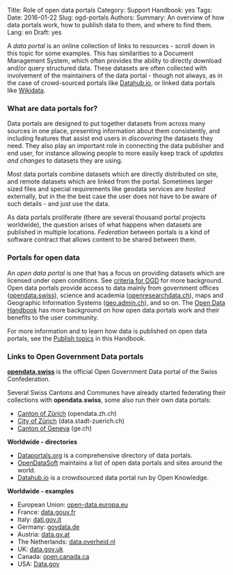 Title: Role of open data portals
Category: Support
Handbook: yes
Tags:
Date: 2016-01-22
Slug: ogd-portals
Authors:
Summary: An overview of how data portals work, how to publish data to them, and where to find them.
Lang: en
Draft: yes


A *data portal* is an online collection of links to resources - scroll down in this topic for some examples. This has similarities to a Document Management System, which often provides the ability to directly download and/or query structured data. These datasets are often collected with involvement of the maintainers of the data portal - though not always, as in the case of crowd-sourced portals like [Datahub.io](http://datahub.io), or linked data portals like [Wikidata](https://www.wikidata.org/).

### What are data portals for?

Data portals are designed to put together datasets from across many sources in one place, presenting information about them consistently, and including features that assist end users in *discovering* the datasets they need. They also play an important role in connecting the data publisher and end user, for instance allowing people to more easily keep track of *updates and changes* to datasets they are using.

Most data portals combine datasets which are directly distributed on site, and remote datasets which are linked from the portal. Sometimes larger sized files and special requirements like geodata services are *hosted* externally, but in the the best case the user does not have to be aware of such details - and just use the data.

As data portals proliferate (there are several thousand portal projects worldwide), the question arises of what happens when datasets are published in multiple locations. *Federation* between portals is a kind of software contract that allows content to be shared between them.

### Portals for open data

An *open data portal* is one that has a focus on providing datasets which are licensed under open conditions. See [criteria for OGD](/identify/criteria) for more background. Open data portals provide access to data mainly from government offices ([opendata.swiss](/publish/opendata-swiss)), science and academia ([openresearchdata.ch](http://openresearchdata.ch)), maps and Geographic Information Systems ([geo.admin.ch](http://geo.admin.ch)), and so on. The [Open Data Handbook](http://opendatahandbook.org/guide/en/how-to-open-up-data/#for-government) has more background on how open data portals work and their benefits to the user community.

For more information and to learn how data is published on open data portals, see the [Publish topics](/category/publish/) in this Handbook.

### Links to Open Government Data portals

**[opendata.swiss](http://opendata.swiss)** is the official Open Government Data portal of the Swiss Confederation.

Several Swiss Cantons and Communes have already started federating their collections with **opendata.swiss**, some also run their own data portals:

- [Canton of Zürich](http://opendata.zh.ch/) (opendata.zh.ch)
- [City of Zürich](http://data.stadt-zuerich.ch/) (data.stadt-zuerich.ch)
- [Canton of Geneva](http://ge.ch/sitg/donnees) (ge.ch)

**Worldwide - directories**

- [Dataportals.org](http://dataportals.org/) is a comprehensive directory of data portals.
- [OpenDataSoft](https://www.opendatasoft.com/a-comprehensive-list-of-all-open-data-portals-around-the-world/) maintains a list of open data portals and sites around the world.
- [Datahub.io](http://datahub.io) is a crowdsourced data portal run by Open Knowledge.

**Worldwide - examples**

- European Union: [open-data.europa.eu](http://open-data.europa.eu/en/data/)
- France: [data.gouv.fr](http://www.data.gouv.fr/fr/)
- Italy: [dati.gov.it](http://www.dati.gov.it/)
- Germany: [govdata.de](https://www.govdata.de/)
- Austria: [data.gv.at](https://www.data.gv.at/)
- The Netherlands: [data.overheid.nl](https://data.overheid.nl/)
- UK: [data.gov.uk](https://data.gov.uk/)
- Canada: [open.canada.ca](http://open.canada.ca/en/open-data)
- USA: [Data.gov](https://www.data.gov/open-gov/)
